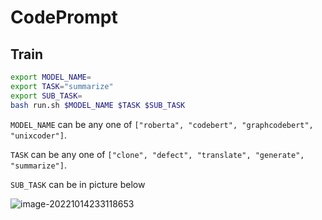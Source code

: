 # CodePrompt


## Train

```bash
export MODEL_NAME=
export TASK="summarize"
export SUB_TASK=
bash run.sh $MODEL_NAME $TASK $SUB_TASK
```

  `MODEL_NAME` can be any one of `["roberta", "codebert", "graphcodebert", "unixcoder"]`.

  `TASK` can be any one of `["clone", "defect", "translate", "generate", "summarize"]`.

  `SUB_TASK` can be in picture below

![image-20221014233118653](https://pic.mathskiller909.com/img/20221014233118.png?x-oss-process=style/mathskiller)
